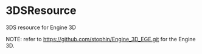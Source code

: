 # 3DSResource
3DS resource for Engine 3D

NOTE:
refer to https://github.com/stophin/Engine_3D_EGE.git for the Engine 3D.